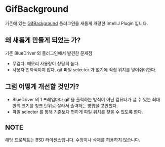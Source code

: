 # GifBackground

기존에 있는 [GifBackground](https://github.com/BlueDriver/GifBackground) 플러그인을
새롭게 개량한 IntelliJ Plugin 입니다.

## 왜 새롭게 만들게 되었는 가?

기존 BlueDriver 의 플러그인에서 발견한 문제점
* 무겁다. 메모리 사용량이 상당히 높다.
* 사용자 친화적이지 않다. gif 파일 selector 가 없기에 직접 위치를 넣어줘야한다.

## 그럼 어떻게 개선할 것인가?

* BlueDriver 의 1 프레임마다 gif 을 출력하는 방식이 아닌 컴퓨터가 낼 수 있는 
    최대한의 크기를 청크 단위로 잘라서 출력하는 방법을 고안했다.
* 파일 selector 를 통해 기존보다 편하게 파일 위치를 찾을 수 있도록 한다.

## NOTE

해당 프로젝트는 BSD 라이센스입니다. 수정이나 삭제를 허용하지 않습니다.
